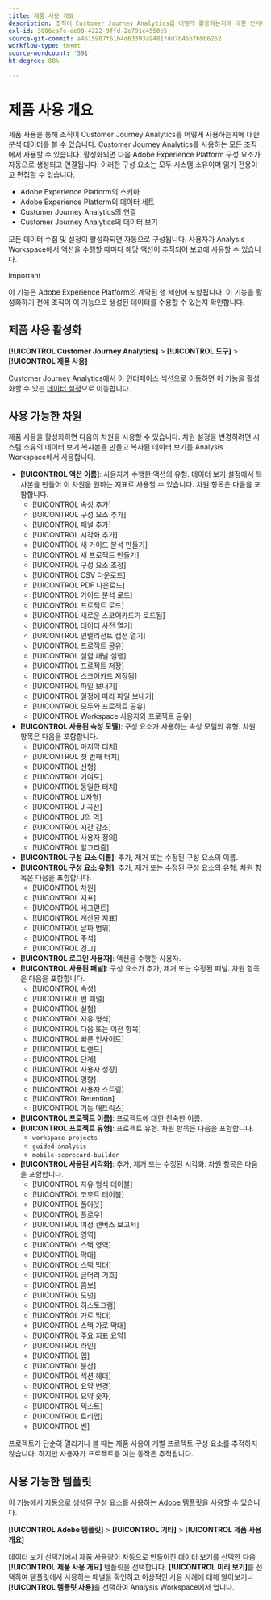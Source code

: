 ```yaml
---
title: 제품 사용 개요
description: 조직이 Customer Journey Analytics를 어떻게 활용하는지에 대한 인사이트와 보고서를 확인합니다.
exl-id: 3806ca7c-ee90-4222-9ffd-2e791c4550e5
source-git-commit: a4615907f61b4d63393a9481fdd7b45b7b9b6262
workflow-type: tm+mt
source-wordcount: '591'
ht-degree: 88%

---
```


# 제품 사용 개요

제품 사용을 통해 조직이 Customer Journey Analytics를 어떻게 사용하는지에 대한 분석 데이터를 볼 수 있습니다. Customer Journey Analytics를 사용하는 모든 조직에서 사용할 수 있습니다. 활성화되면 다음 Adobe Experience Platform 구성 요소가 자동으로 생성되고 연결됩니다. 이러한 구성 요소는 모두 시스템 소유이며 읽기 전용이고 편집할 수 없습니다.

* Adobe Experience Platform의 스키마
* Adobe Experience Platform의 데이터 세트
* Customer Journey Analytics의 연결
* Customer Journey Analytics의 데이터 보기

모든 데이터 수집 및 설정이 활성화되면 자동으로 구성됩니다. 사용자가 Analysis Workspace에서 액션을 수행할 때마다 해당 액션이 추적되어 보고에 사용할 수 있습니다.

>[!IMPORTANT]
>
>이 기능은 Adobe Experience Platform의 계약된 행 제한에 포함됩니다. 이 기능을 활성화하기 전에 조직이 이 기능으로 생성된 데이터를 수용할 수 있는지 확인합니다.

## 제품 사용 활성화

**[!UICONTROL Customer Journey Analytics]** > **[!UICONTROL 도구]** > **[!UICONTROL 제품 사용]**

Customer Journey Analytics에서 이 인터페이스 섹션으로 이동하면 이 기능을 활성화할 수 있는 [데이터 설정](data-settings.md)으로 이동합니다.

## 사용 가능한 차원

제품 사용을 활성화하면 다음의 차원을 사용할 수 있습니다. 차원 설정을 변경하려면 시스템 소유의 데이터 보기 복사본을 만들고 복사된 데이터 보기를 Analysis Workspace에서 사용합니다.

* **[!UICONTROL 액션 이름]**: 사용자가 수행한 액션의 유형. 데이터 보기 설정에서 복사본을 만들어 이 차원을 원하는 지표로 사용할 수 있습니다. 차원 항목은 다음을 포함합니다.
   * [!UICONTROL 속성 추가]
   * [!UICONTROL 구성 요소 추가]
   * [!UICONTROL 패널 추가]
   * [!UICONTROL 시각화 추가]
   * [!UICONTROL 새 가이드 분석 만들기]
   * [!UICONTROL 새 프로젝트 만들기]
   * [!UICONTROL 구성 요소 조정]
   * [!UICONTROL CSV 다운로드]
   * [!UICONTROL PDF 다운로드]
   * [!UICONTROL 가이드 분석 로드]
   * [!UICONTROL 프로젝트 로드]
   * [!UICONTROL 새로운 스코어카드가 로드됨]
   * [!UICONTROL 데이터 사전 열기]
   * [!UICONTROL 인텔리전트 캡션 열기]
   * [!UICONTROL 프로젝트 공유]
   * [!UICONTROL 실험 패널 실행]
   * [!UICONTROL 프로젝트 저장]
   * [!UICONTROL 스코어카드 저장됨]
   * [!UICONTROL 파일 보내기]
   * [!UICONTROL 일정에 따라 파일 보내기]
   * [!UICONTROL 모두와 프로젝트 공유]
   * [!UICONTROL Workspace 사용자와 프로젝트 공유]
* **[!UICONTROL 사용된 속성 모델]**: 구성 요소가 사용하는 속성 모델의 유형. 차원 항목은 다음을 포함합니다.
   * [!UICONTROL 마지막 터치]
   * [!UICONTROL 첫 번째 터치]
   * [!UICONTROL 선형]
   * [!UICONTROL 기여도]
   * [!UICONTROL 동일한 터치]
   * [!UICONTROL U자형]
   * [!UICONTROL J 곡선]
   * [!UICONTROL J의 역]
   * [!UICONTROL 시간 감소]
   * [!UICONTROL 사용자 정의]
   * [!UICONTROL 알고리즘]
* **[!UICONTROL 구성 요소 이름]**: 추가, 제거 또는 수정된 구성 요소의 이름.
* **[!UICONTROL 구성 요소 유형]**: 추가, 제거 또는 수정된 구성 요소의 유형. 차원 항목은 다음을 포함합니다.
   * [!UICONTROL 차원]
   * [!UICONTROL 지표]
   * [!UICONTROL 세그먼트]
   * [!UICONTROL 계산된 지표]
   * [!UICONTROL 날짜 범위]
   * [!UICONTROL 주석]
   * [!UICONTROL 경고]
* **[!UICONTROL 로그인 사용자]**: 액션을 수행한 사용자.
* **[!UICONTROL 사용된 패널]**: 구성 요소가 추가, 제거 또는 수정된 패널. 차원 항목은 다음을 포함합니다.
   * [!UICONTROL 속성]
   * [!UICONTROL 빈 패널]
   * [!UICONTROL 실험]
   * [!UICONTROL 자유 형식]
   * [!UICONTROL 다음 또는 이전 항목]
   * [!UICONTROL 빠른 인사이트]
   * [!UICONTROL 트렌드]
   * [!UICONTROL 단계]
   * [!UICONTROL 사용자 성장]
   * [!UICONTROL 영향]
   * [!UICONTROL 사용자 스트림]
   * [!UICONTROL Retention]
   * [!UICONTROL 기능 매트릭스]
* **[!UICONTROL 프로젝트 이름]**: 프로젝트에 대한 친숙한 이름.
* **[!UICONTROL 프로젝트 유형]**: 프로젝트 유형. 차원 항목은 다음을 포함합니다.
   * `workspace-projects`
   * `guided-analysis`
   * `mobile-scorecard-builder`
* **[!UICONTROL 사용된 시각화]**: 추가, 제거 또는 수정된 시각화. 차원 항목은 다음을 포함합니다.
   * [!UICONTROL 자유 형식 테이블]
   * [!UICONTROL 코호트 테이블]
   * [!UICONTROL 폴아웃]
   * [!UICONTROL 플로우]
   * [!UICONTROL 여정 캔버스 보고서]
   * [!UICONTROL 영역]
   * [!UICONTROL 스택 영역]
   * [!UICONTROL 막대]
   * [!UICONTROL 스택 막대]
   * [!UICONTROL 글머리 기호]
   * [!UICONTROL 콤보]
   * [!UICONTROL 도넛]
   * [!UICONTROL 히스토그램]
   * [!UICONTROL 가로 막대]
   * [!UICONTROL 스택 가로 막대]
   * [!UICONTROL 주요 지표 요약]
   * [!UICONTROL 라인]
   * [!UICONTROL 맵]
   * [!UICONTROL 분산]
   * [!UICONTROL 섹션 헤더]
   * [!UICONTROL 요약 변경]
   * [!UICONTROL 요약 숫자]
   * [!UICONTROL 텍스트]
   * [!UICONTROL 트리맵]
   * [!UICONTROL 벤]

프로젝트가 단순히 열리거나 볼 때는 제품 사용이 개별 프로젝트 구성 요소를 추적하지 않습니다. 하지만 사용자가 프로젝트를 여는 동작은 추적됩니다.

## 사용 가능한 템플릿

이 기능에서 자동으로 생성된 구성 요소를 사용하는 [Adobe 템플릿](/help/analysis-workspace/templates/use-templates.md)을 사용할 수 있습니다.

**[!UICONTROL Adobe 템플릿]** > **[!UICONTROL 기타]** > **[!UICONTROL 제품 사용 개요]**

데이터 보기 선택기에서 제품 사용량이 자동으로 만들어진 데이터 보기를 선택한 다음 **[!UICONTROL 제품 사용 개요]** 템플릿을 선택합니다. **[!UICONTROL 미리 보기]**&#x200B;를 선택하여 템플릿에서 사용하는 패널을 확인하고 이상적인 사용 사례에 대해 알아보거나 **[!UICONTROL 템플릿 사용]**&#x200B;을 선택하여 Analysis Workspace에서 엽니다.
